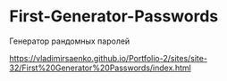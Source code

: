 # First-Generator-Passwords
 
Генератор рандомных паролей

https://vladimirsaenko.github.io/Portfolio-2/sites/site-32/First%20Generator%20Passwords/index.html

